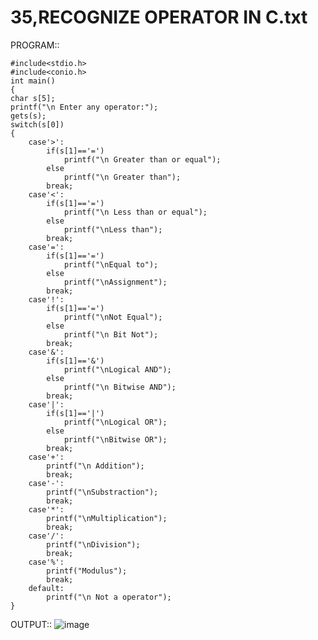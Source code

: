 # 35,RECOGNIZE OPERATOR IN C.txt

PROGRAM::

	#include<stdio.h> 
	#include<conio.h> 
	int main()
	{
	char s[5];
	printf("\n Enter any operator:"); 
	gets(s);
	switch(s[0])
	{
		case'>': 
			if(s[1]=='=')
				printf("\n Greater than or equal"); 
			else
				printf("\n Greater than"); 
			break;
		case'<': 
			if(s[1]=='=')
				printf("\n Less than or equal"); 
			else
				printf("\nLess than"); 
			break;
		case'=': 
			if(s[1]=='=') 
				printf("\nEqual to");
			else 
				printf("\nAssignment"); 
			break; 
		case'!': 
			if(s[1]=='=')
				printf("\nNot Equal"); 
			else
				printf("\n Bit Not"); 
			break;
		case'&': 
			if(s[1]=='&')
				printf("\nLogical AND"); 
			else
				printf("\n Bitwise AND"); 
			break;
		case'|': 
			if(s[1]=='|') 
				printf("\nLogical OR"); 
			else
				printf("\nBitwise OR"); 
			break;
		case'+': 
			printf("\n Addition"); 
			break;
		case'-': 
			printf("\nSubstraction"); 
			break;
		case'*': 
			printf("\nMultiplication"); 
			break;
		case'/':	
			printf("\nDivision");
			break;
		case'%': 
			printf("Modulus"); 
			break;
		default: 
			printf("\n Not a operator");
	}

 OUTPUT::
 ![image](https://github.com/user-attachments/assets/5b37f6b8-4964-4c85-ad19-5cf278a6d815)
